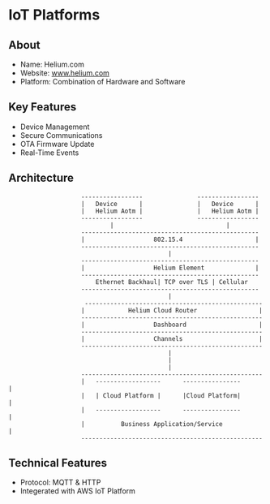 # IoT Platforms

## About 
* Name: Helium.com
* Website: www.helium.com
* Platform: Combination of Hardware and Software
## Key Features
* Device Management
* Secure Communications
* OTA Firmware Update
* Real-Time Events

## Architecture

                        -----------------               -----------------
                        |   Device      |               |   Device      |
                        |   Helium Aotm |               |   Helium Aotm |                      
                        -----------------               -----------------  
                                |                               |                                
                        -------------------------------------------------
                        |                   802.15.4                    |                                   
                        -------------------------------------------------
                                                |
                        -------------------------------------------------
                        |                   Helium Element              |                                   
                        -------------------------------------------------
                            Ethernet Backhaul| TCP over TLS | Cellular
                        -------------------------------------------------
                                                |
                         -------------------------------------------------
                        |            Helium Cloud Router                 |                                   
                        --------------------------------------------------
                        |                   Dashboard                    |                                   
                        --------------------------------------------------
                        |                   Channels                     |                                   
                        --------------------------------------------------  
                                                |
                                                |
                                                |
                        --------------------------------------------------
                        |   ------------------      ----------------      |
                        |   | Cloud Platform |      |Cloud Platform|      |
                        |   ------------------      ----------------      |
                        |          Business Application/Service           |
                        --------------------------------------------------

## Technical Features
* Protocol: MQTT & HTTP
* Integerated with AWS IoT Platform